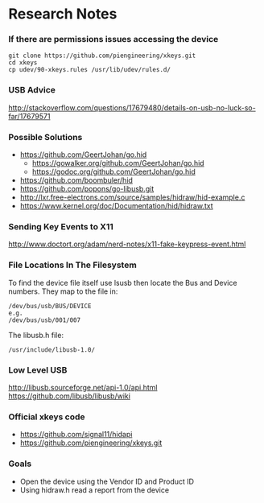 # Research Notes

### If there are permissions issues accessing the device

```shell
git clone https://github.com/piengineering/xkeys.git
cd xkeys
cp udev/90-xkeys.rules /usr/lib/udev/rules.d/
```

### USB Advice

http://stackoverflow.com/questions/17679480/details-on-usb-no-luck-so-far/17679571


### Possible Solutions

* https://github.com/GeertJohan/go.hid
    * https://gowalker.org/github.com/GeertJohan/go.hid
    * https://godoc.org/github.com/GeertJohan/go.hid
* https://github.com/boombuler/hid
* https://github.com/popons/go-libusb.git
* http://lxr.free-electrons.com/source/samples/hidraw/hid-example.c
* https://www.kernel.org/doc/Documentation/hid/hidraw.txt

### Sending Key Events to X11

http://www.doctort.org/adam/nerd-notes/x11-fake-keypress-event.html


### File Locations In The Filesystem

To find the device file itself use lsusb then locate the Bus and Device numbers. They map to the file in:
```shell
/dev/bus/usb/BUS/DEVICE
e.g.
/dev/bus/usb/001/007
```

The libusb.h file:
```shell
/usr/include/libusb-1.0/
```

### Low Level USB

http://libusb.sourceforge.net/api-1.0/api.html
https://github.com/libusb/libusb/wiki

### Official xkeys code

* https://github.com/signal11/hidapi
* https://github.com/piengineering/xkeys.git


### Goals

* Open the device using the Vendor ID and Product ID
* Using hidraw.h read a report from the device